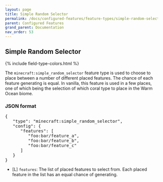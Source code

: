 ```yaml
---
layout: page
title: Simple Random Selector
permalink: /docs/configured-features/feature-types/simple-random-selector/
parent: Configured Features
grand_parent: Documentation
nav_order: 53
---
```


## Simple Random Selector

<head>
    {% include field-type-colors.html %}
</head>

The `minecraft:simple_random_selector` feature type is used to choose to place between a number of different placed features. The chance of each feature generating is equal. In vanilla, this feature is used in a few places, one of which being the selection of which coral type to place in the Warm Ocean biome.

### JSON format

<pre>
{
   "type": "minecraft:simple_random_selector",
   "config": {
      "features": [
         "foo:bar/feature_a",
         "foo:bar/feature_b",
         "foo:bar/feature_c"
      ]
   }
}
</pre>

* ‌<re>[L]</re> `features`: The list of placed features to select from. Each placed feature in the list has an equal chance of generating.